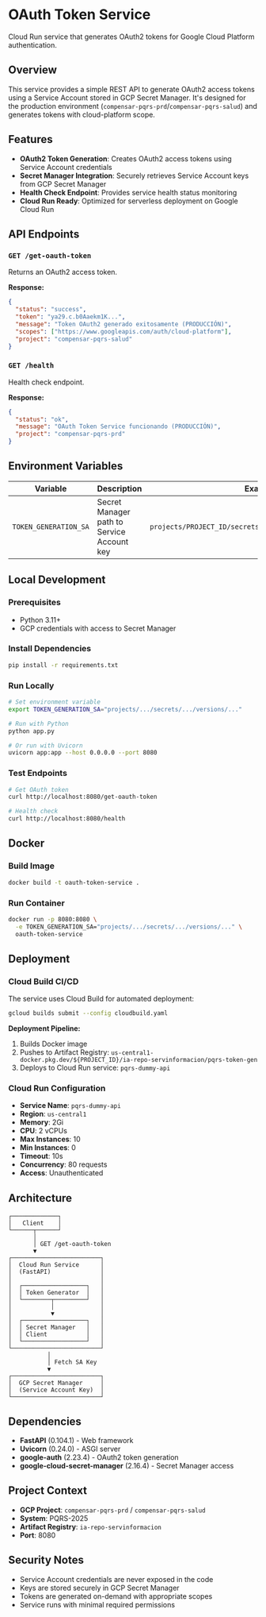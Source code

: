 # OAuth Token Service

Cloud Run service that generates OAuth2 tokens for Google Cloud Platform authentication.

## Overview

This service provides a simple REST API to generate OAuth2 access tokens using a Service Account stored in GCP Secret Manager. It's designed for the production environment (`compensar-pqrs-prd`/`compensar-pqrs-salud`) and generates tokens with cloud-platform scope.

## Features

- **OAuth2 Token Generation**: Creates OAuth2 access tokens using Service Account credentials
- **Secret Manager Integration**: Securely retrieves Service Account keys from GCP Secret Manager
- **Health Check Endpoint**: Provides service health status monitoring
- **Cloud Run Ready**: Optimized for serverless deployment on Google Cloud Run

## API Endpoints

### `GET /get-oauth-token`
Returns an OAuth2 access token.

**Response:**
```json
{
  "status": "success",
  "token": "ya29.c.b0Aaekm1K...",
  "message": "Token OAuth2 generado exitosamente (PRODUCCIÓN)",
  "scopes": ["https://www.googleapis.com/auth/cloud-platform"],
  "project": "compensar-pqrs-salud"
}
```

### `GET /health`
Health check endpoint.

**Response:**
```json
{
  "status": "ok",
  "message": "OAuth Token Service funcionando (PRODUCCIÓN)",
  "project": "compensar-pqrs-prd"
}
```

## Environment Variables

| Variable | Description | Example |
|----------|-------------|---------|
| `TOKEN_GENERATION_SA` | Secret Manager path to Service Account key | `projects/PROJECT_ID/secrets/SECRET_NAME/versions/latest` |

## Local Development

### Prerequisites
- Python 3.11+
- GCP credentials with access to Secret Manager

### Install Dependencies
```bash
pip install -r requirements.txt
```

### Run Locally
```bash
# Set environment variable
export TOKEN_GENERATION_SA="projects/.../secrets/.../versions/..."

# Run with Python
python app.py

# Or run with Uvicorn
uvicorn app:app --host 0.0.0.0 --port 8080
```

### Test Endpoints
```bash
# Get OAuth token
curl http://localhost:8080/get-oauth-token

# Health check
curl http://localhost:8080/health
```

## Docker

### Build Image
```bash
docker build -t oauth-token-service .
```

### Run Container
```bash
docker run -p 8080:8080 \
  -e TOKEN_GENERATION_SA="projects/.../secrets/.../versions/..." \
  oauth-token-service
```

## Deployment

### Cloud Build CI/CD

The service uses Cloud Build for automated deployment:

```bash
gcloud builds submit --config cloudbuild.yaml
```

**Deployment Pipeline:**
1. Builds Docker image
2. Pushes to Artifact Registry: `us-central1-docker.pkg.dev/${PROJECT_ID}/ia-repo-servinformacion/pqrs-token-gen`
3. Deploys to Cloud Run service: `pqrs-dummy-api`

### Cloud Run Configuration

- **Service Name**: `pqrs-dummy-api`
- **Region**: `us-central1`
- **Memory**: 2Gi
- **CPU**: 2 vCPUs
- **Max Instances**: 10
- **Min Instances**: 0
- **Timeout**: 10s
- **Concurrency**: 80 requests
- **Access**: Unauthenticated

## Architecture

```
┌─────────────┐
│   Client    │
└──────┬──────┘
       │
       │ GET /get-oauth-token
       ▼
┌─────────────────────────┐
│  Cloud Run Service      │
│  (FastAPI)              │
│                         │
│  ┌──────────────────┐   │
│  │ Token Generator  │   │
│  └────────┬─────────┘   │
│           │             │
│           ▼             │
│  ┌──────────────────┐   │
│  │ Secret Manager   │   │
│  │ Client           │   │
│  └──────────────────┘   │
└─────────────────────────┘
           │
           │ Fetch SA Key
           ▼
┌─────────────────────────┐
│  GCP Secret Manager     │
│  (Service Account Key)  │
└─────────────────────────┘
```

## Dependencies

- **FastAPI** (0.104.1) - Web framework
- **Uvicorn** (0.24.0) - ASGI server
- **google-auth** (2.23.4) - OAuth2 token generation
- **google-cloud-secret-manager** (2.16.4) - Secret Manager access

## Project Context

- **GCP Project**: `compensar-pqrs-prd` / `compensar-pqrs-salud`
- **System**: PQRS-2025
- **Artifact Registry**: `ia-repo-servinformacion`
- **Port**: 8080

## Security Notes

- Service Account credentials are never exposed in the code
- Keys are stored securely in GCP Secret Manager
- Tokens are generated on-demand with appropriate scopes
- Service runs with minimal required permissions

